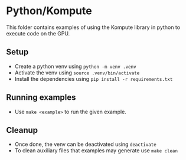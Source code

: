 # Python/Kompute
This folder contains examples of using the Kompute library in python to execute code on the GPU.

## Setup
* Create a python venv using ```python -m venv .venv```
* Activate the venv using ```source .venv/bin/activate```
* Install the dependencies using ```pip install -r requirements.txt```

## Running examples
* Use ```make <example>``` to run the given example.

## Cleanup
* Once done, the venv can be deactivated using ```deactivate```
* To clean auxiliary files that examples may generate use ```make clean```
